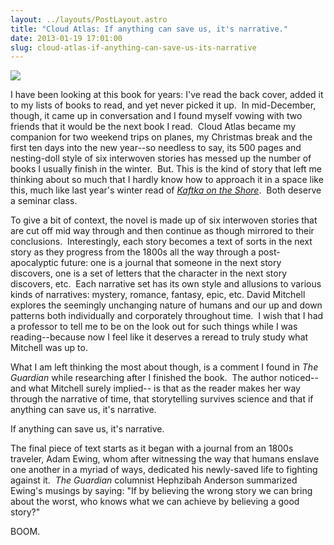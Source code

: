 ```yaml
---
layout: ../layouts/PostLayout.astro
title: "Cloud Atlas: If anything can save us, it's narrative."
date: 2013-01-19 17:01:00
slug: cloud-atlas-if-anything-can-save-us-its-narrative
---
```


[![](http://biblioklept.files.wordpress.com/2010/09/cloud_atlas_book_cover_01.jpg?w=318&h=500)](http://biblioklept.files.wordpress.com/2010/09/cloud_atlas_book_cover_01.jpg?w=318&h=500)

I have been looking at this book for years: I've read the back cover, added it to my lists of books to read, and yet never picked it up.  In mid-December, though, it came up in conversation and I found myself vowing with two friends that it would be the next book I read.  Cloud Atlas became my companion for two weekend trips on planes, my Christmas break and the first ten days into the new year--so needless to say, its 500 pages and nesting-doll style of six interwoven stories has messed up the number of books I usually finish in the winter.  But. This is the kind of story that left me thinking about so much that I hardly know how to approach it in a space like this, much like last year's winter read of [_Kaftka on the Shore_](http://akindoflibrary.blogspot.com/2012/03/once-you-get-lost-in-these-woods.html).  Both deserve a seminar class.

To give a bit of context, the novel is made up of six interwoven stories that are cut off mid way through and then continue as though mirrored to their conclusions.  Interestingly, each story becomes a text of sorts in the next story as they progress from the 1800s all the way through a post-apocalyptic future: one is a journal that someone in the next story discovers, one is a set of letters that the character in the next story discovers, etc.  Each narrative set has its own style and allusions to various kinds of narratives: mystery, romance, fantasy, epic, etc. David Mitchell explores the seemingly unchanging nature of humans and our up and down patterns both individually and corporately throughout time.  I wish that I had a professor to tell me to be on the look out for such things while I was reading--because now I feel like it deserves a reread to truly study what Mitchell was up to.

What I am left thinking the most about though, is a comment I found in _The Guardian_ while researching after I finished the book.  The author noticed--and what Mitchell surely implied-- is that as the reader makes her way through the narrative of time, that storytelling survives science and that if anything can save us, it's narrative.

If anything can save us, it's narrative.

The final piece of text starts as it began with a journal from an 1800s traveler, Adam Ewing, whom after witnessing the way that humans enslave one another in a myriad of ways, dedicated his newly-saved life to fighting against it.  *The Guardian* columnist Hephzibah Anderson summarized Ewing's musings by saying: "If by believing the wrong story we can bring about the worst, who knows what we can achieve by believing a good story?"

BOOM.
